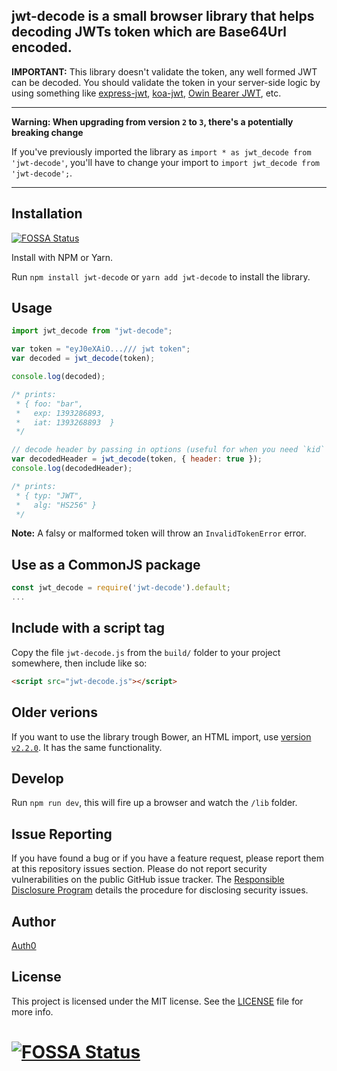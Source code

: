 ## **jwt-decode** is a small browser library that helps decoding JWTs token which are Base64Url encoded.

**IMPORTANT:** This library doesn't validate the token, any well formed JWT can be decoded. You should validate the token in your server-side logic by using something like [express-jwt](https://github.com/auth0/express-jwt), [koa-jwt](https://github.com/stiang/koa-jwt), [Owin Bearer JWT](https://github.com/michaelnoonan/Auth0-Owin-JwtBearerAuthentication), etc.

---

**Warning: When upgrading from version `2` to `3`, there's a potentially breaking change**


If you've previously imported the library as `import * as jwt_decode from 'jwt-decode'`, you'll have to change your import to `import jwt_decode from 'jwt-decode';`.

---

## Installation
[![FOSSA Status](https://app.fossa.com/api/projects/git%2Bgithub.com%2Fauth0%2Fjwt-decode.svg?type=shield)](https://app.fossa.com/projects/git%2Bgithub.com%2Fauth0%2Fjwt-decode?ref=badge_shield)


Install with NPM or Yarn.

Run `npm install jwt-decode` or `yarn add jwt-decode` to install the library.

## Usage

```javascript
import jwt_decode from "jwt-decode";

var token = "eyJ0eXAiO.../// jwt token";
var decoded = jwt_decode(token);

console.log(decoded);

/* prints:
 * { foo: "bar",
 *   exp: 1393286893,
 *   iat: 1393268893  }
 */

// decode header by passing in options (useful for when you need `kid` to verify a JWT):
var decodedHeader = jwt_decode(token, { header: true });
console.log(decodedHeader);

/* prints:
 * { typ: "JWT",
 *   alg: "HS256" }
 */
```

**Note:** A falsy or malformed token will throw an `InvalidTokenError` error.

## Use as a CommonJS package

```javascript
const jwt_decode = require('jwt-decode').default;
...
```

## Include with a script tag

Copy the file `jwt-decode.js` from the `build/` folder to your project somewhere, then include like so:

```html
<script src="jwt-decode.js"></script>
```

## Older verions

If you want to use the library trough Bower, an HTML import, use [version `v2.2.0`](https://github.com/auth0/jwt-decode/tree/v2.2.0). It has the same functionality.

## Develop

Run `npm run dev`, this will fire up a browser and watch the `/lib` folder.

## Issue Reporting

If you have found a bug or if you have a feature request, please report them at this repository issues section. Please do not report security vulnerabilities on the public GitHub issue tracker. The [Responsible Disclosure Program](https://auth0.com/whitehat) details the procedure for disclosing security issues.

## Author

[Auth0](https://auth0.com)

## License

This project is licensed under the MIT license. See the [LICENSE](LICENSE) file for more info.

[browserify]: http://browserify.org
[webpack]: http://webpack.github.io/


[![FOSSA Status](https://app.fossa.com/api/projects/git%2Bgithub.com%2Fauth0%2Fjwt-decode.svg?type=large)](https://app.fossa.com/projects/git%2Bgithub.com%2Fauth0%2Fjwt-decode?ref=badge_large)
=======